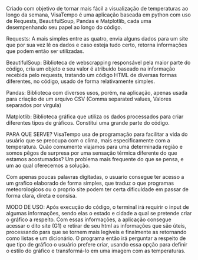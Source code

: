 Criado com objetivo de tornar mais fácil a visualização de temperaturas ao longo da semana, VisaTempo é uma aplicação baseada em python com uso de Requests, BeautifulSoup, Pandas e Matplotlib, cada uma desempenhando seu papel ao longo do código.

Requests: A mais simples entre as quatro, envia alguns dados para um site que por sua vez lê os dados e caso esteja tudo certo, retorna informações que podem então ser utilizadas.

BeautifulSoup: Biblioteca de webscrapping responsável pela maior parte do código, cria um objeto e seu valor é atribuído baseado na informação recebida pelo requests, tratando um código HTML de diversas formas diferentes, no código, usado de forma relativamente simples.

Pandas: Biblioteca com diversos usos, porém, na aplicação, apenas usada para criação de um arquivo CSV (Comma separated values, Valores separados por vírgula)

Matplotlib: Biblioteca gráfica que utiliza os dados processados para criar diferentes tipos de gráficos. Constitui uma grande parte do código.

PARA QUE SERVE?
VisaTempo usa de programação para facilitar a vida do usuário que se preocupa com o clima, mais especificamente com a temperatura. Quão comumente viajamos para uma determinada região e somos pêgos de surpresa por uma sensação térmica diferente do que estamos acostumados? Um problema mais frequente do que se pensa, e um ao qual oferecemos a solução.

Com apenas poucas palavras digitadas, o usuario consegue ter acesso a um grafico elaborado de forma simples, que traduz o que programas meteorologicos ou o proprio site podem ter certa dificuldade em passar de forma clara, direta e consisa. 


MODO DE USO:
Após execução do código, o terminal irá requirir o input de algumas informações, sendo elas o estado e cidade a qual se pretende criar o gráfico a respeito. Com essas informações, a aplicação consegue acessar o dito site (G1) e retirar de seu html as informações que são úteis, processando para que se tornem mais legiveis e finalmente as retornando como listas e um dicionário. O programa então irá perguntar a respeito de que tipo de gráfico o usuário prefere criar, usando essa opção para definir o estilo do gráfico e transformá-lo em uma imagem com as temperaturas.

